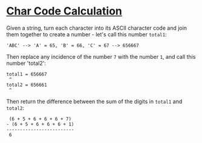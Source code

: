 # [Char Code Calculation](https://www.codewars.com/kata/char-code-calculation "https://www.codewars.com/kata/57f75cc397d62fc93d000059")

Given a string, turn each character into its ASCII character code and join them together to create a number - let's call this number `total1`:

```
'ABC' --> 'A' = 65, 'B' = 66, 'C' = 67 --> 656667
```

Then replace any incidence of the number `7` with the number `1`, and call this number 'total2':
```
total1 = 656667
 ^
total2 = 656661
 ^
```

Then return the difference between the sum of the digits in `total1` and `total2`:

```
 (6 + 5 + 6 + 6 + 6 + 7)
- (6 + 5 + 6 + 6 + 6 + 1)
-------------------------
 6
```
